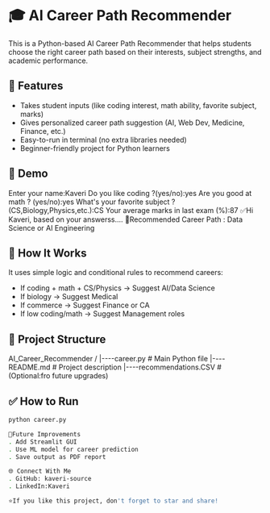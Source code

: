 # 🎓 AI Career Path Recommender

This is a Python-based AI Career Path Recommender that helps students choose the right career path based on their interests, subject strengths, and academic performance.

## 🚀 Features

- Takes student inputs (like coding interest, math ability, favorite subject, marks)
- Gives personalized career path suggestion (AI, Web Dev, Medicine, Finance, etc.)
- Easy-to-run in terminal (no extra libraries needed)
- Beginner-friendly project for Python learners

## 📸 Demo

Enter your name:Kaveri
Do you like coding ?(yes/no):yes
Are you good at math ? (yes/no):yes
What's your favorite subject ? (CS,Biology,Physics,etc.):CS
Your average marks in last exam (%):87
✅Hi Kaveri, based on your answerss....
🌟Recommended Career Path : Data Science or AI Engineering

## 🧠 How It Works

It uses simple logic and conditional rules to recommend careers:
- If coding + math + CS/Physics → Suggest AI/Data Science
- If biology → Suggest Medical
- If commerce → Suggest Finance or CA
- If low coding/math → Suggest Management roles

## 📂 Project Structure

AI_Career_Recommender / 
|----career.py # Main Python file
|----README.md # Project description
|----recommendations.CSV # (Optional:fro future upgrades)

## ✅ How to Run

```bash
python career.py

📌Future Improvements
. Add Streamlit GUI
. Use ML model for career prediction
. Save output as PDF report

🌐 Connect With Me
. GitHub: kaveri-source
. LinkedIn:Kaveri

⭐If you like this project, don't forget to star and share!
